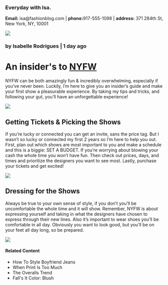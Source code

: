 <!DOCTYPE html>
<html>
  <head> 
    <h3> Everyday with Isa.</h3>
  </head>
  <div id="contact"> 
    <p><strong>Email:</strong> isa@fashionblog.com | <strong>phone:</strong>917-555-1098 | <strong>address:</strong> 371 284th St, New York, NY, 10001</p>
    <body>
      <img src="https://content.codecademy.com/courses/learn-html/elements-and-structure/profile.jpg"> 
      <a href="#contact"></a>
      <h3>by Isabelle Rodrigues | 1 day ago</h3>
      <h1> An insider's to  <a href="https://en.wikipedia.org/wiki/New_York_Fashion_Week" target="_blank"> NYFW</a> </h1>
      <p>NYFW can be both amazingly fun & incredibly overwhelming, especially if you’ve never been. Luckily, I’m here to give you an insider’s guide and make your first show a pleasurable experience. By taking my tips and tricks, and following your gut, you’ll have an unforgettable experience!</p>
      <img src="https://content.codecademy.com/courses/learn-html/elements-and-structure/image-one.jpeg">
      <h2> Getting Tickets & Picking the Shows</h2>
      <p>If you’re lucky or connected you can get an invite, sans the price tag. But I wasn’t so lucky or connected my first 2 years so I’m here to help you out. First, plan out which shows are most important to you and make a schedule and this is a biggie: SET A BUDGET. If you’re worrying about blowing your cash the whole time you won’t have fun. Then check out prices, days, and times and prioritize the designers you want to see most. Lastly, purchase your tickets and get excited!</p>
  <img src="https://content.codecademy.com/courses/learn-html/elements-and-structure/image-two.jpeg">
      <h2> Dressing for the Shows</h2>
      <p>Always be true to your own sense of style, if you don’t you’ll be uncomfortable the whole time and it will show. Remember, NYFW is about expressing yourself and taking in what the designers have chosen to express through their new lines. Also it’s important to wear shoes you’ll be comfortable in all day. Obviously you want to look good, but you’ll be on your feet all day long, so be prepared.</p>
      <img src="https://content.codecademy.com/courses/learn-html/elements-and-structure/image-three.jpeg">
<h4> Related Content</h4>
<ul>
  <li>How To Style Boyfriend Jeans</li>
  <li>When Print Is Too Much</li>
  <li>The Overalls Trend</li>
  <li>Fall's It Color: Blush</li>
  </ul>
      </body>
      </html>
